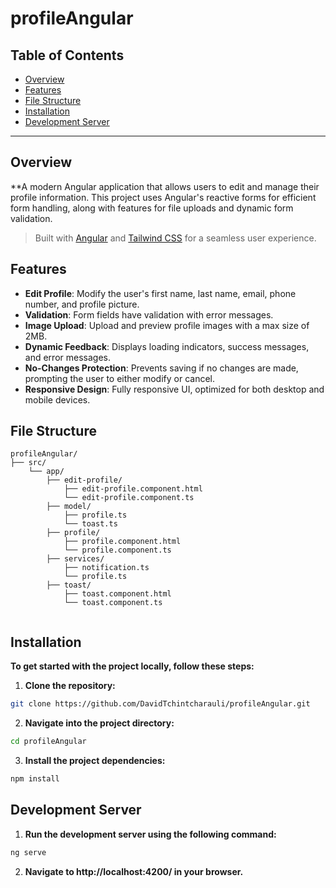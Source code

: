 # profileAngular

## Table of Contents

- [Overview](#overview)
- [Features](#features)
- [File Structure](#file-structure)
- [Installation](#installation)
- [Development Server](#development-server)

---

## Overview
**A modern Angular application that allows users to edit and manage their profile information. This project uses Angular's reactive forms for efficient form handling, along with features for file uploads and dynamic form validation.

> Built with [Angular](https://angular.io/) and [Tailwind CSS](https://tailwindcss.com/) for a seamless user experience.

## Features

- **Edit Profile**: Modify the user's first name, last name, email, phone number, and profile picture.
- **Validation**: Form fields have validation with error messages.
- **Image Upload**: Upload and preview profile images with a max size of 2MB.
- **Dynamic Feedback**: Displays loading indicators, success messages, and error messages.
- **No-Changes Protection**: Prevents saving if no changes are made, prompting the user to either modify or cancel.
- **Responsive Design**: Fully responsive UI, optimized for both desktop and mobile devices.

## File Structure
```plaintext
profileAngular/
├── src/
    └── app/
        ├── edit-profile/
            ├── edit-profile.component.html
            └── edit-profile.component.ts
        ├── model/
            ├── profile.ts
            └── toast.ts
        ├── profile/
            ├── profile.component.html
            └── profile.component.ts
        ├── services/
            ├── notification.ts
            └── profile.ts
        ├── toast/
            ├── toast.component.html
            └── toast.component.ts
  
```

## Installation

**To get started with the project locally, follow these steps:**

1. **Clone the repository:**

  ```bash
  git clone https://github.com/DavidTchintcharauli/profileAngular.git
  ```
   
2. **Navigate into the project directory:**

  ```bash
  cd profileAngular
  ```

3. **Install the project dependencies:**
  ```bash
  npm install
  ```
## Development Server
  1. **Run the development server using the following command:**
  
  ```bash
  ng serve
  ```
  2. **Navigate to http://localhost:4200/ in your browser.**

